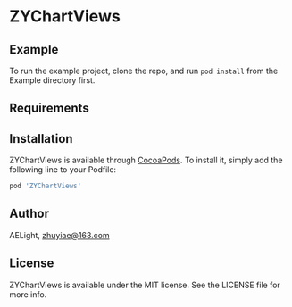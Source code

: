 # ZYChartViews


## Example

To run the example project, clone the repo, and run `pod install` from the Example directory first.

## Requirements

## Installation

ZYChartViews is available through [CocoaPods](https://cocoapods.org). To install
it, simply add the following line to your Podfile:

```ruby
pod 'ZYChartViews'
```

## Author

AELight, zhuyiae@163.com

## License

ZYChartViews is available under the MIT license. See the LICENSE file for more info.
